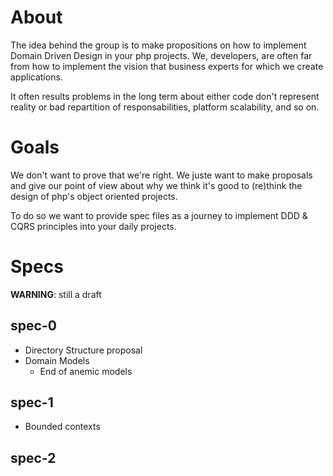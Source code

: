 About
=====

The idea behind the group is to make propositions on how to implement Domain Driven Design in your php projects. We, developers, are often far from how to implement the vision that business experts for which we create applications.

It often results problems in the long term about either code don't represent reality or bad repartition of responsabilities, platform scalability, and so on.


Goals
=====

We don't want to prove that we're right. We juste want to make proposals and give our point of view about why we think it's good to (re)think the design of php's object oriented projects.

To do so we want to provide spec files as a journey to implement DDD & CQRS principles into your daily projects.


Specs
=====

**WARNING**: still a draft

spec-0
------

- Directory Structure proposal
- Domain Models
  - End of anemic models

spec-1
------

- Bounded contexts

spec-2
------

